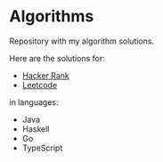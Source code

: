 # Algorithms

Repository with my algorithm solutions.

Here are the solutions for: 
* [Hacker Rank](https://www.hackerrank.com/valerysverchkov)
* [Leetcode](https://leetcode.com/valerysverchkov/)

in languages:
* Java
* Haskell
* Go
* TypeScript